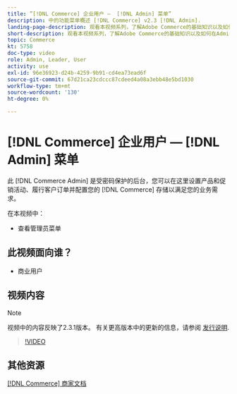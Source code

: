```yaml
---
title: ”[!DNL Commerce] 企业用户 —  [!DNL Admin] 菜单”
description: 中的功能菜单概述 [!DNL Commerce] v2.3 [!DNL Admin].
landing-page-description: 观看本视频系列，了解Adobe Commerce的基础知识以及如何在Admin中工作。
short-description: 观看本视频系列，了解Adobe Commerce的基础知识以及如何在Admin中工作。
topic: Commerce
kt: 5758
doc-type: video
role: Admin, Leader, User
activity: use
exl-id: 96e36923-d24b-4259-9b91-cd4ea73ead6f
source-git-commit: 67d21ca23cdccc87cdeed4a08a3ebb48e5bd1030
workflow-type: tm+mt
source-wordcount: '130'
ht-degree: 0%

---
```


# [!DNL Commerce] 企业用户 —  [!DNL Admin] 菜单

此 [!DNL Commerce Admin] 是受密码保护的后台，您可以在这里设置产品和促销活动、履行客户订单并配置您的 [!DNL Commerce] 存储以满足您的业务需求。

在本视频中：

- 查看管理员菜单

## 此视频面向谁？

- 商业用户

## 视频内容

>[!NOTE]
>
>视频中的内容反映了2.3.1版本。 有关更高版本中的更新的信息，请参阅 [发行说明](https://experienceleague.adobe.com/docs/commerce-operations/release/notes/overview.html).

>[!VIDEO](https://video.tv.adobe.com/v/35942?quality=12&learn=on)

## 其他资源

[[!DNL Commerce] 商家文档](https://experienceleague.adobe.com/docs/commerce-admin/user-guides/home.html)
